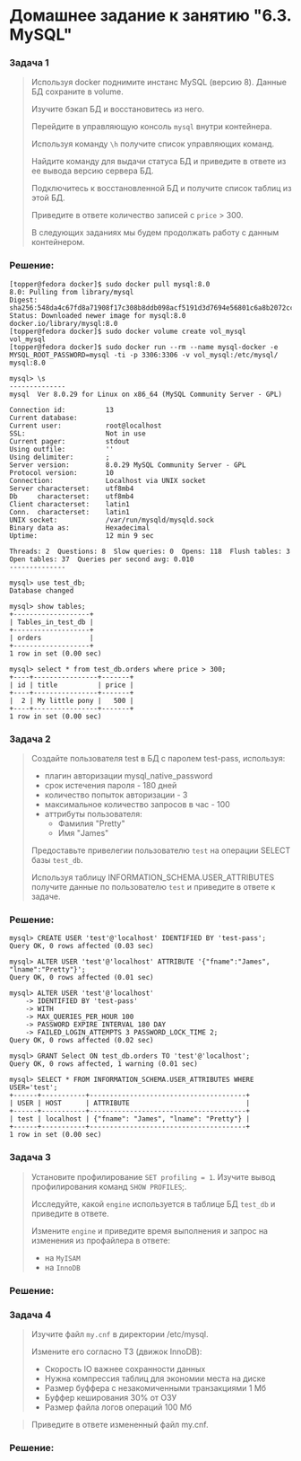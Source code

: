 # Домашнее задание к занятию "6.3. MySQL"

### Задача 1
> Используя docker поднимите инстанс MySQL (версию 8). Данные БД сохраните в volume.
> 
> Изучите бэкап БД и восстановитесь из него.
> 
> Перейдите в управляющую консоль ```mysql``` внутри контейнера.
> 
> Используя команду ```\h``` получите список управляющих команд.
> 
> Найдите команду для выдачи статуса БД и приведите в ответе из ее вывода версию сервера БД.
> 
> Подключитесь к восстановленной БД и получите список таблиц из этой БД.
> 
> Приведите в ответе количество записей с ```price``` > 300.
> 
> В следующих заданиях мы будем продолжать работу с данным контейнером.
### Решение:
```
[topper@fedora docker]$ sudo docker pull mysql:8.0
8.0: Pulling from library/mysql
Digest: sha256:548da4c67fd8a71908f17c308b8ddb098acf5191d3d7694e56801c6a8b2072cc
Status: Downloaded newer image for mysql:8.0
docker.io/library/mysql:8.0
[topper@fedora docker]$ sudo docker volume create vol_mysql
vol_mysql
[topper@fedora docker]$ sudo docker run --rm --name mysql-docker -e MYSQL_ROOT_PASSWORD=mysql -ti -p 3306:3306 -v vol_mysql:/etc/mysql/ mysql:8.0
```
```
mysql> \s
--------------
mysql  Ver 8.0.29 for Linux on x86_64 (MySQL Community Server - GPL)

Connection id:          13
Current database:
Current user:           root@localhost
SSL:                    Not in use
Current pager:          stdout
Using outfile:          ''
Using delimiter:        ;
Server version:         8.0.29 MySQL Community Server - GPL
Protocol version:       10
Connection:             Localhost via UNIX socket
Server characterset:    utf8mb4
Db     characterset:    utf8mb4
Client characterset:    latin1
Conn.  characterset:    latin1
UNIX socket:            /var/run/mysqld/mysqld.sock
Binary data as:         Hexadecimal
Uptime:                 12 min 9 sec

Threads: 2  Questions: 8  Slow queries: 0  Opens: 118  Flush tables: 3  Open tables: 37  Queries per second avg: 0.010
--------------
```
```
mysql> use test_db;
Database changed
```
```
mysql> show tables;
+-------------------+
| Tables_in_test_db |
+-------------------+
| orders            |
+-------------------+
1 row in set (0.00 sec)
```
```
mysql> select * from test_db.orders where price > 300;
+----+----------------+-------+
| id | title          | price |
+----+----------------+-------+
|  2 | My little pony |   500 |
+----+----------------+-------+
1 row in set (0.00 sec)
```

### Задача 2
> Создайте пользователя test в БД c паролем test-pass, используя:
> 
> * плагин авторизации mysql_native_password
> * срок истечения пароля - 180 дней
> * количество попыток авторизации - 3
> * максимальное количество запросов в час - 100
> * аттрибуты пользователя:
>    * Фамилия "Pretty"
>    * Имя "James"
>    
> Предоставьте привелегии пользователю ```test``` на операции SELECT базы ```test_db```.
> 
> Используя таблицу INFORMATION_SCHEMA.USER_ATTRIBUTES получите данные по пользователю ```test``` и приведите в ответе к задаче.
### Решение:
```
mysql> CREATE USER 'test'@'localhost' IDENTIFIED BY 'test-pass';
Query OK, 0 rows affected (0.03 sec)

mysql> ALTER USER 'test'@'localhost' ATTRIBUTE '{"fname":"James", "lname":"Pretty"}';
Query OK, 0 rows affected (0.01 sec)

mysql> ALTER USER 'test'@'localhost' 
    -> IDENTIFIED BY 'test-pass' 
    -> WITH
    -> MAX_QUERIES_PER_HOUR 100
    -> PASSWORD EXPIRE INTERVAL 180 DAY
    -> FAILED_LOGIN_ATTEMPTS 3 PASSWORD_LOCK_TIME 2;
Query OK, 0 rows affected (0.02 sec)

mysql> GRANT Select ON test_db.orders TO 'test'@'localhost';
Query OK, 0 rows affected, 1 warning (0.01 sec)
```
```
mysql> SELECT * FROM INFORMATION_SCHEMA.USER_ATTRIBUTES WHERE USER='test';
+------+-----------+---------------------------------------+
| USER | HOST      | ATTRIBUTE                             |
+------+-----------+---------------------------------------+
| test | localhost | {"fname": "James", "lname": "Pretty"} |
+------+-----------+---------------------------------------+
1 row in set (0.00 sec)
```

### Задача 3
> Установите профилирование ```SET profiling = 1```. Изучите вывод профилирования команд ```SHOW PROFILES```;.
> 
> Исследуйте, какой ```engine``` используется в таблице БД ```test_db``` и приведите в ответе.
> 
> Измените ```engine``` и приведите время выполнения и запрос на изменения из профайлера в ответе:
> 
> * на ```MyISAM```
> * на ```InnoDB```
### Решение:


### Задача 4
> Изучите файл ```my.cnf``` в директории /etc/mysql.
> 
> Измените его согласно ТЗ (движок InnoDB):
> 
> * Скорость IO важнее сохранности данных
> * Нужна компрессия таблиц для экономии места на диске
> * Размер буффера с незакомиченными транзакциями 1 Мб
> * Буффер кеширования 30% от ОЗУ
> * Размер файла логов операций 100 Мб

> Приведите в ответе измененный файл my.cnf.
### Решение:
